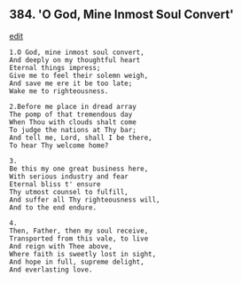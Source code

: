 
## 384.  'O God, Mine Inmost Soul Convert'
[edit](https://docs.google.com/document/d/1LQaXdmJJpIkL-zLXhaGuPEgGxAcgQDvB/edit?mode=html)



    1.O God, mine inmost soul convert, 
    And deeply on my thoughtful heart 
    Eternal things impress; 
    Give me to feel their solemn weigh, 
    And save me ere it be too late; 
    Wake me to righteousness. 

    2.Before me place in dread array 
    The pomp of that tremendous day 
    When Thou with clouds shalt come 
    To judge the nations at Thy bar; 
    And tell me, Lord, shall I be there, 
    To hear Thy welcome home? 

    3.
    Be this my one great business here, 
    With serious industry and fear 
    Eternal bliss t' ensure 
    Thy utmost counsel to fulfill, 
    And suffer all Thy righteousness will, 
    And to the end endure. 

    4.
    Then, Father, then my soul receive, 
    Transported from this vale, to live 
    And reign with Thee above, 
    Where faith is sweetly lost in sight, 
    And hope in full, supreme delight, 
    And everlasting love.
